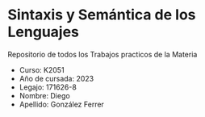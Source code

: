 # Sintaxis y Semántica de los Lenguajes
Repositorio de todos los Trabajos practicos de la Materia
- Curso: K2051
- Año de cursada: 2023 
- Legajo: 171626-8
- Nombre: Diego
- Apellido: González Ferrer


